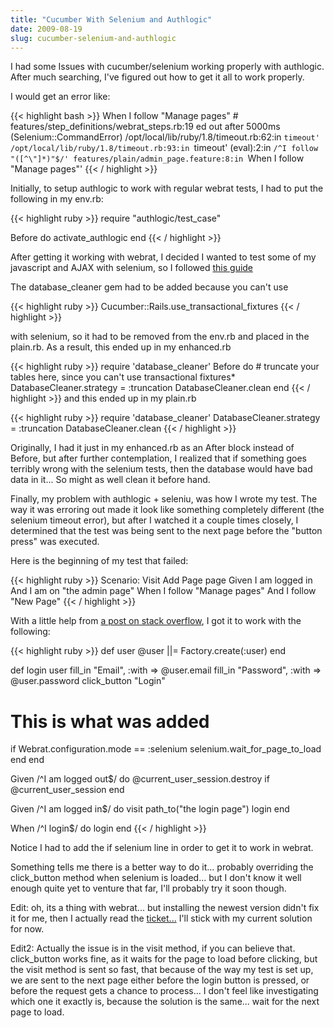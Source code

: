 ```yaml
---
title: "Cucumber With Selenium and Authlogic"
date: 2009-08-19
slug: cucumber-selenium-and-authlogic
---
```


I had some Issues with cucumber/selenium working properly with authlogic. After much searching, I've figured out how to get it all to work properly.

I would get an error like:

{{< highlight bash >}}
When I follow "Manage pages"                          # features/step_definitions/webrat_steps.rb:19
  ed out after 5000ms (Selenium::CommandError)
  /opt/local/lib/ruby/1.8/timeout.rb:62:in `timeout'
  /opt/local/lib/ruby/1.8/timeout.rb:93:in `timeout'
  (eval):2:in `/^I follow "([^\"]*)"$/'
  features/plain/admin_page.feature:8:in `When I follow "Manage pages"'
{{< / highlight >}}

Initially, to setup authlogic to work with regular webrat tests, I had to put the following in my env.rb:


{{< highlight ruby >}}
require "authlogic/test_case"

Before do
  activate_authlogic
end
{{< / highlight >}}

After getting it working with webrat, I decided I wanted to test some of my javascript and AJAX with selenium, so I followed [this guide](http://wiki.github.com/aslakhellesoy/cucumber/setting-up-selenium)

The database_cleaner gem had to be added because you can't use

{{< highlight ruby >}}
Cucumber::Rails.use_transactional_fixtures
{{< / highlight >}}

with selenium, so it had to be removed from the env.rb and placed in the plain.rb. As a result, this ended up in my enhanced.rb

{{< highlight ruby >}}
  require 'database_cleaner'
  Before do
    # truncate your tables here, since you can't use transactional fixtures*
    DatabaseCleaner.strategy = :truncation
    DatabaseCleaner.clean
  end
{{< / highlight >}}
and this ended up in my plain.rb

{{< highlight ruby >}}
require 'database_cleaner'
DatabaseCleaner.strategy = :truncation
DatabaseCleaner.clean
{{< / highlight >}}

Originally, I had it just in my enhanced.rb as an After block instead of Before, but after further contemplation, I realized that if something goes terribly wrong with the selenium tests, then the database would have bad data in it... So might as well clean it before hand.

Finally, my problem with authlogic + seleniu, was how I wrote my test. The way it was erroring out made it look like something completely different (the selenium timeout error), but after I watched it a couple times closely, I determined that the test was being sent to the next page before the "button press" was executed.

Here is the beginning of my test that failed:

{{< highlight ruby >}}
  Scenario: Visit Add Page page
    Given I am logged in
    And I am on "the admin page"
    When I follow "Manage pages"
    And I follow "New Page"
{{< / highlight >}}

With a little help from [a post on stack overflow](http://stackoverflow.com/questions/966052/cucumber-selenium-fails-randomly/966998#966998), I got it to work with the following:

{{< highlight ruby >}}
def user
  @user ||= Factory.create(:user)
end

def login
  user
  fill_in "Email", :with => @user.email 
  fill_in "Password", :with => @user.password
  click_button "Login"

  # This is what was added
  if Webrat.configuration.mode == :selenium
    selenium.wait_for_page_to_load
  end
end

Given /^I am logged out$/ do
  @current_user_session.destroy if @current_user_session
end

Given /^I am logged in$/ do
  visit path_to("the login page")
  login
end

When /^I login$/ do
  login
end
{{< / highlight >}}

Notice I had to add the if selenium line in order to get it to work in webrat.

Something tells me there is a better way to do it... probably overriding the click_button method when selenium is loaded... but I don't know it well enough quite yet to venture that far, I'll probably try it soon though.


Edit: oh, its a thing with webrat... but installing the newest version didn't fix it for me, then I actually read the [ticket...](https://webrat.lighthouseapp.com/projects/10503/tickets/226-not-waiting-for-page-load-with-selenium) I'll stick with my current solution for now.

Edit2: Actually the issue is in the visit method, if you can believe that. click_button works fine, as it waits for the page to load before clicking, but the visit method is sent so fast, that because of the way my test is set up, we are sent to the next page either before the login button is pressed, or before the request gets a chance to process... I don't feel like investigating which one it exactly is, because the solution is the same... wait for the next page to load.
